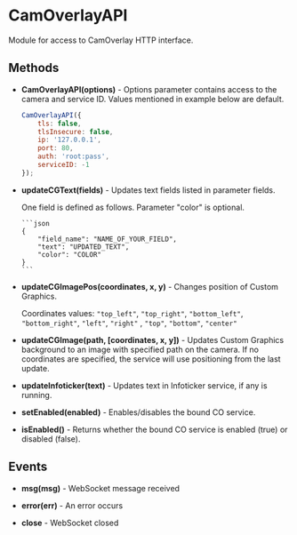 # CamOverlayAPI

Module for access to CamOverlay HTTP interface.

## Methods

-   **CamOverlayAPI(options)** - Options parameter contains access to the camera and service ID. Values mentioned in example below are default.

    ```javascript
    CamOverlayAPI({
        tls: false,
        tlsInsecure: false,
        ip: '127.0.0.1',
        port: 80,
        auth: 'root:pass',
        serviceID: -1
    });
    ```

-   **updateCGText(fields)** - Updates text fields listed in parameter fields.

    One field is defined as follows. Parameter "color" is optional.

        ```json
        {
            "field_name": "NAME_OF_YOUR_FIELD",
            "text": "UPDATED_TEXT",
            "color": "COLOR"
        }
        ```

-   **updateCGImagePos(coordinates, x, y)** - Changes position of Custom Graphics.

    Coordinates values: `"top_left"`, `"top_right"`, `"bottom_left"`, `"bottom_right"`, `"left"`, `"right"` , `"top"`, `"bottom"`, `"center"`

-   **updateCGImage(path, [coordinates, x, y])** - Updates Custom Graphics background to an image with specified path on the camera.
    If no coordinates are specified, the service will use positioning from the last update.

-   **updateInfoticker(text)** - Updates text in Infoticker service, if any is running.

-   **setEnabled(enabled)** - Enables/disables the bound CO service.

-   **isEnabled()** - Returns whether the bound CO service is enabled (true) or disabled (false).

## Events

-   **msg(msg)** - WebSocket message received

-   **error(err)** - An error occurs

-   **close** - WebSocket closed
